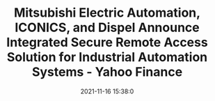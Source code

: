 ---
"title": "Mitsubishi Electric Automation, ICONICS, and Dispel Announce Integrated Secure Remote Access Solution for Industrial Automation Systems - Yahoo Finance"
"date": "2021-11-16 15:38:0"
"feed_name": "GOOGLENEWSINDUSTRIAL"
"feed_website": "https://news.google.com/search?q=industrial%2Bincident&hl=en-US&gl=US&ceid=US:en"
"feed_rss": "https://news.google.com/rss/search?q=industrial%2Bincident&hl=en-US&gl=US&ceid=US:en"
"link": "https://finance.yahoo.com/news/mitsubishi-electric-automation-iconics-dispel-153800560.html"
"source": "{'href': 'https://finance.yahoo.com', 'title': 'Yahoo Finance'}"
"file": "_posts/2021-1-1-6d3b2c783136b52e8eec51be64543e9353cf27fa.md"
"accident": "0"
"drilling": "0"
"dead": "0"
"injured": "0"
"arrested": "0"
"place": "unknown place"
"where": "unknown site"
"causes": "unknown"
"place_uri": "unknown place"
---